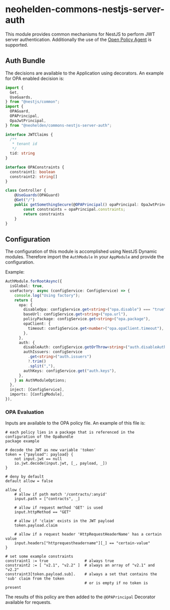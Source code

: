 # neohelden-commons-nestjs-server-auth

This module provides common mechanisms for NestJS to perform JWT server authentication. Additionally the use
of the [Open Policy Agent](https://www.openpolicyagent.org/) is supported.


## Auth Bundle

The decisions are available to the Application using decorators. 
An example for OPA enabled decision is: 

```typescript
import {
  Get,
  UseGuards,
} from "@nestjs/common";
import {
  OPAGuard,
  OPAPrincipal,
  OpaJwtPrincipal,
} from "@neohelden/commons-nestjs-server-auth";

interface JWTClaims {
  /**
   * tenant id
   */
  tid: string
}

interface OPAConstraints {
  constraint1: boolean
  constraint2: string[]
}

class Controller {
    @UseGuards(OPAGuard)
    @Get("/")
    public getSomethingSecure(@OPAPrincipal() opaPrincipal: OpaJwtPrincipal<JWTClaims, OPAConstraints>) {
        const constraints = opaPrincipal.constraints;
        return constraints
    }
}
```

## Configuration 

The configuration of this module is accomplished using NestJS Dynamic modules. 
Therefore import the `AuthModule` in your `AppModule` and provide the configuration.

Example: 

```typescript
AuthModule.forRootAsync({
  isGlobal: true,
  useFactory: async (configService: ConfigService) => {
    console.log("Using factory");
    return {
      opa: {
        disableOpa: configService.get<string>("opa.disable") === "true",
        baseUrl: configService.get<string>("opa.url"),
        policyPackage: configService.get<string>("opa.package"),
        opaClient: {
          timeout: configService.get<number>("opa.opaClient.timeout"),
        },
      },
      auth: {
        disableAuth: configService.getOrThrow<string>("auth.disableAuth") === "true",
        authIssuers: configService
          .get<string>("auth.issuers")
          ?.trim()
          .split(","),
        authKeys: configService.get("auth.keys"),
      },
    } as AuthModuleOptions;
  },
  inject: [ConfigService],
  imports: [ConfigModule],
}),
```

### OPA Evaluation

Inputs are available to the OPA policy file. 
An example of this file is: 

```rego
# each policy lies in a package that is referenced in the configuration of the OpaBundle
package example

# decode the JWT as new variable 'token'
token = {"payload": payload} {
    not input.jwt == null
    io.jwt.decode(input.jwt, [_, payload, _])
}

# deny by default
default allow = false

allow {
    # allow if path match '/contracts/:anyid' 
    input.path = ["contracts", _]

    # allow if request method 'GET' is used
    input.httpMethod == "GET"

    # allow if 'claim' exists in the JWT payload
    token.payload.claim

    # allow if a request header 'HttpRequestHeaderName' has a certain value 
    input.headers["httprequestheadername"][_] == "certain-value"
}

# set some example constraints 
constraint1 := true                # always true
constraint2 := [ "v2.1", "v2.2" ]  # always an array of "v2.1" and "v2.2"
constraint3[token.payload.sub].    # always a set that contains the 'sub' claim from the token
                                   # or is empty if no token is present
```

The results of this policy are then added to the `@OPAPrincipal` Decorator available for requests. 